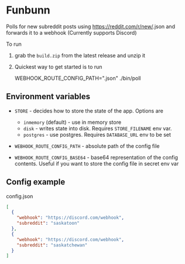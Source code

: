 # Funbunn

Polls for new subreddit posts using https://reddit.com/r/new/<subreddit>.json and forwards it to a webhook (Currently supports Discord)

To run

1. grab the `build.zip` from the latest release and unzip it
2. Quickest way to get started is to run 

    WEBHOOK_ROUTE_CONFIG_PATH="<absolute path to config>.json" ./bin/poll


## Environment variables

* `STORE`  - decides how to store the state of the app. Options are
  - `inmemory` (default) - use in memory store
  - `disk` - writes state into disk. Requires `STORE_FILENAME` env var. 
  - `postgres` - use postgres. Requires `DATABASE_URL` env to be set

* `WEBHOOK_ROUTE_CONFIG_PATH` - absolute path of the config file
* `WEBHOOK_ROUTE_CONFIG_BASE64` - base64 representation of the config contents. Useful if you want to store the config file in secret env var


## Config example

config.json
```json
[
  {
    "webhook": "https://discord.com/webhook",
    "subreddit": "saskatoon"
  },
  {
    "webhook": "https://discord.com/webhook",
    "subreddit": "saskatchewan"
  }
]
```
